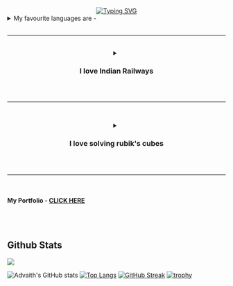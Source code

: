 <!DOCTYPE html>
 
<html>
 
<head>


</head>

<body>

<div align = "center" class = "head">
<a href="https://git.io/typing-svg"><img src="https://readme-typing-svg.herokuapp.com?font=Fira+Code&size=40&duration=3000&pause=1000&center=true&vCenter=true&width=605&height=120&lines=HI+THERE+%F0%9F%91%8B%F0%9F%8F%BB;I+am+Advaith+V+A;I+am+Studying+in+Grade+8" alt="Typing SVG" /></a>

 </div>
 <details>
 <summary> My favourite languages are - </summary>
  <br>
  
<img src = "https://clipground.com/images/html-logo-png-1.jpg" height = "242" width = "360">  <img src = "https://th.bing.com/th/id/OIP.iIXOmGDzrtTJmdwbn7cGMwHaEJ?pid=ImgDet&rs=1" height = "242">
<br>
<img src = "https://th.bing.com/th/id/OIP.9iQMvQhpGNAoUWtaL4mCrAHaEL?pid=ImgDet&rs=1" width = "500">  <img src = "https://upload.wikimedia.org/wikipedia/commons/thumb/1/18/ISO_C%2B%2B_Logo.svg/1822px-ISO_C%2B%2B_Logo.svg.png" height = "242" width = "250">
 
 </details>
<br><hr><br>

<div align = "center">
 <details>
 <summary> <h3> I love Indian  Railways  </h3> </summary>
  <h3> I am a ferroequinologist and love ferroequinology (study of trains) </h3>
 <img src = "https://wallpapercave.com/wp/wp5522042.jpg" style = "width:33%;" height = "187"> <img src = "https://newsd.in/wp-content/uploads/2018/09/humsafar-PTI.jpg"  style = "width:33%; height:187px;"> <img src = "https://www.thinkingoftravel.com/wp-content/uploads/2017/05/Duronto-Express.jpg" style = "width:33%;" height = "187">
<img src = "https://media.giphy.com/media/l0vTEdjz7RpL6u1S83/giphy.gif" style = "width:33%; height:187px;"> <img src = "https://th.bing.com/th/id/R.e1980e1cab4001067de34180c63643fa?rik=ArBtiUV3peNgpQ&riu=http%3a%2f%2fstatic.dnaindia.com%2fsites%2fdefault%2ffiles%2fstyles%2ffull%2fpublic%2f2017%2f09%2f19%2f610669-rajdhani-express.jpeg&ehk=j%2bx4sOFhsRr2dzfH15O%2bsaeewj426Jzy37pLdLM%2fqDU%3d&risl=&pid=ImgRaw&r=0" style = "width:33%; height:187px;"> <img src = "https://th.bing.com/th/id/R.f55dae9a56657f296eecfaa7f741dfa0?rik=bZuqb1xxUpkvvA&riu=http%3a%2f%2f2.bp.blogspot.com%2f-LtFjsz-9Llk%2fUIKCH0cOB9I%2fAAAAAAAAC-o%2fbssJYydWMLU%2fs1600%2f8.jpg&ehk=6VJyw03dyRe6rSqyeo4tB5amRS4akLzBLTGSet%2b1VbU%3d&risl=&pid=ImgRaw&r=0" style = "width:33%;" height = "187"> 
  
  </details>
 
<br><hr><br>

 <details>
  
 <summary> <h3> I love solving rubik's cubes </h3> </summary>
  <img src = "https://th.bing.com/th/id/OIP.joN_YOMDbUJIyrEwzfNXbAHaFj?pid=ImgDet&rs=1">
  
 </details>
 
 </div>
 
<br><hr><br>

<h4> My Portfolio - <a href = "https://advaithva.github.io/Portfolio/"> CLICK HERE </a> </h4>

<br><br>
</body>
</html>

## Github Stats 
![](https://komarev.com/ghpvc/?username=advaithva)

![Advaith's GitHub stats](https://github-readme-stats.vercel.app/api?username=advaithva&show_icons=true&theme=tokyonight&bg_color=000000)  [![Top Langs](https://github-readme-stats.vercel.app/api/top-langs/?username=advaithva&layout=compact&langs_count=10&theme=highcontrast&text_color=aaaaff&title_color=ffaaaa)](https://github.com/advaithva/github-readme-stats)
[![GitHub Streak](https://streak-stats.demolab.com/?user=advaithva&theme=highcontrast&ring=4675b8)](https://git.io/streak-stats)
[![trophy](https://github-profile-trophy.vercel.app/?username=advaithva&theme=tokyonight&bg_color=000000)](https://github.com/advaithva/github-profile-trophy)

